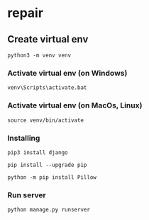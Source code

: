 # repair

## Create virtual env
```
python3 -m venv venv
```

### Activate virtual env (on Windows)
```
venv\Scripts\activate.bat
```

### Activate virtual env (on MacOs, Linux)
```
source venv/bin/activate
```

### Installing
```
pip3 install django
```
```
pip install --upgrade pip
```
```
python -m pip install Pillow
```

### Run server
```
python manage.py runserver
```
